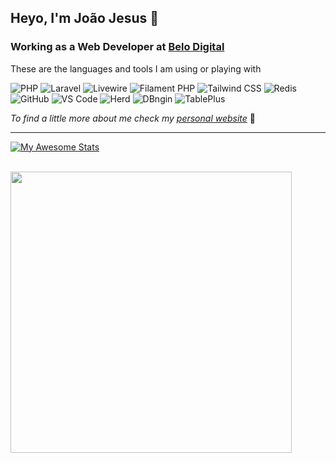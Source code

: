 ## []() Heyo, I'm João Jesus 👋

### []() Working as a **Web Developer** at [Belo Digital](https://www.belodigital.com/)

These are the languages and tools I am using or playing with

![PHP](https://img.shields.io/badge/PHP-777BB4?style=for-the-badge&logo=php&logoColor=white)
![Laravel](https://img.shields.io/badge/Laravel-FF2D20?style=for-the-badge&logo=laravel&logoColor=white)
![Livewire](https://img.shields.io/badge/Livewire-E91E63?style=for-the-badge&logo=laravel&logoColor=white)
![Filament PHP](https://img.shields.io/badge/FilamentPHP-10B981?style=for-the-badge&logo=laravel&logoColor=white)
![Tailwind CSS](https://img.shields.io/badge/Tailwind_CSS-38B2AC?style=for-the-badge&logo=tailwind-css&logoColor=white)
![Redis](https://img.shields.io/badge/Redis-DC382D?style=for-the-badge&logo=redis&logoColor=white)
![GitHub](https://img.shields.io/badge/GitHub-181717?style=for-the-badge&logo=github&logoColor=white)
![VS Code](https://img.shields.io/badge/VS%20Code-007ACC?style=for-the-badge&logo=veed&logoColor=white)
![Herd](https://img.shields.io/badge/Herd-FA5C5C?style=for-the-badge&logo=php&logoColor=white)
![DBngin](https://img.shields.io/badge/DBngin-6B21A8?style=for-the-badge&logo=mysql&logoColor=white)
![TablePlus](https://img.shields.io/badge/TablePlus-FF9900?style=for-the-badge&logo=mysql&logoColor=white)

_To find a little more about me check my [personal website](https://joaojesus1337.github.io/MyWebSite/)_ 🧐

<hr>

[![My Awesome Stats](https://awesome-github-stats.azurewebsites.net/user-stats/JoaoJesus1337?cardType=github&theme=tokyonight)](https://git.io/awesome-stats-card)

<br>

<img width="450px" src="https://github-readme-stats.vercel.app/api/top-langs/?username=JoaoJesus1337&layout=compact&theme=radical" />
